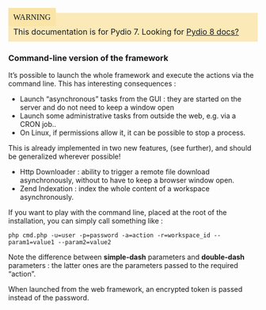 <div style="background-color: #fbe9b7;font-size: 16px;">
<span style="background-color: #fae4a6;padding: 10px;font-family: FuturaT-Demi;">WARNING</span>
<span style="padding: 10px;display: inline-block;">This documentation is for Pydio 7. Looking for <a href="https://pydio.com/en/docs/v8/setup-webdav-server-access-0">Pydio 8 docs?</a></span>
</div>

### Command-line version of the framework
It’s possible to launch the whole framework and execute the actions via the command line. This has interesting consequences :

+ Launch “asynchronous” tasks from the GUI : they are started on the server and do not need to keep a window open
+ Launch some administrative tasks from outside the web, e.g. via a CRON job..
+ On Linux, if permissions allow it, it can be possible to stop a process.

This is already implemented in two new features, (see further), and should be generalized wherever possible!

+ Http Downloader : ability to trigger a remote file download asynchronously, without to have to keep a browser window open.
+ Zend Indexation : index the whole content of a workspace asynchronously.

If you want to play with the command line, placed at the root of the installation, you can simply call something like :

    php cmd.php -u=user -p=password -a=action -r=workspace_id --param1=value1 --param2=value2

Note the difference between **simple-dash** parameters and **double-dash** parameters : the latter ones are the parameters passed to the required “action”.

When launched from the web framework, an encrypted token is passed instead of the password.
